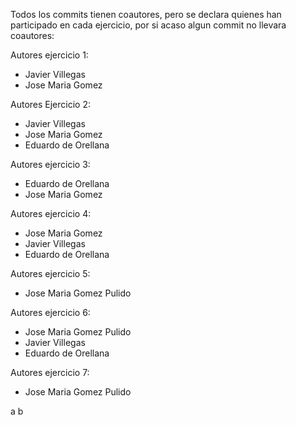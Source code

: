 Todos los commits tienen coautores, pero se declara quienes han participado en cada ejercicio, por si acaso algun commit no llevara coautores:

Autores ejercicio 1:
- Javier Villegas
- Jose Maria Gomez

Autores Ejercicio 2:
- Javier Villegas
- Jose Maria Gomez
- Eduardo de Orellana

Autores ejercicio 3:
- Eduardo de Orellana
- Jose Maria Gomez

Autores ejercicio 4:
- Jose Maria Gomez
- Javier Villegas
- Eduardo de Orellana

Autores ejercicio 5:
- Jose Maria Gomez Pulido

Autores ejercicio 6:
- Jose Maria Gomez Pulido
- Javier Villegas
- Eduardo de Orellana

Autores ejercicio 7:
- Jose Maria Gomez Pulido

a
b
